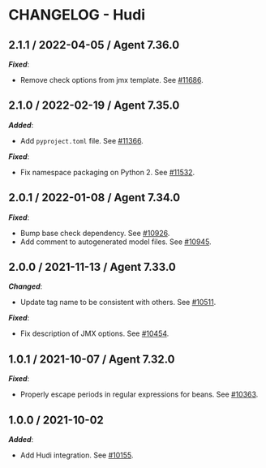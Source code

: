 # CHANGELOG - Hudi

## 2.1.1 / 2022-04-05 / Agent 7.36.0

***Fixed***: 

* Remove check options from jmx template. See [#11686](https://github.com/DataDog/integrations-core/pull/11686).


## 2.1.0 / 2022-02-19 / Agent 7.35.0

***Added***: 

* Add `pyproject.toml` file. See [#11366](https://github.com/DataDog/integrations-core/pull/11366).

***Fixed***: 

* Fix namespace packaging on Python 2. See [#11532](https://github.com/DataDog/integrations-core/pull/11532).


## 2.0.1 / 2022-01-08 / Agent 7.34.0

***Fixed***: 

* Bump base check dependency. See [#10926](https://github.com/DataDog/integrations-core/pull/10926).
* Add comment to autogenerated model files. See [#10945](https://github.com/DataDog/integrations-core/pull/10945).


## 2.0.0 / 2021-11-13 / Agent 7.33.0

***Changed***: 

* Update tag name to be consistent with others. See [#10511](https://github.com/DataDog/integrations-core/pull/10511).

***Fixed***: 

* Fix description of JMX options. See [#10454](https://github.com/DataDog/integrations-core/pull/10454).


## 1.0.1 / 2021-10-07 / Agent 7.32.0

***Fixed***: 

* Properly escape periods in regular expressions for beans. See [#10363](https://github.com/DataDog/integrations-core/pull/10363).


## 1.0.0 / 2021-10-02

***Added***: 

* Add Hudi integration. See [#10155](https://github.com/DataDog/integrations-core/pull/10155).


